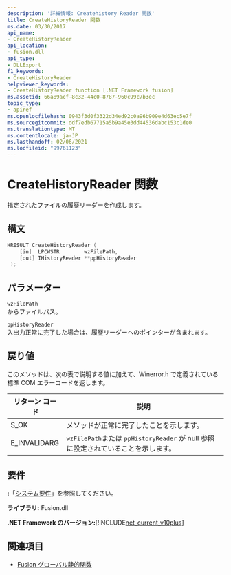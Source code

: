 ```yaml
---
description: '詳細情報: Createhistory Reader 関数'
title: CreateHistoryReader 関数
ms.date: 03/30/2017
api_name:
- CreateHistoryReader
api_location:
- fusion.dll
api_type:
- DLLExport
f1_keywords:
- CreateHistoryReader
helpviewer_keywords:
- CreateHistoryReader function [.NET Framework fusion]
ms.assetid: 66a89acf-8c32-44c0-8787-960c99c7b3ec
topic_type:
- apiref
ms.openlocfilehash: 0943f3d0f3322d34ed92c0a96b909e4d63ec5e7f
ms.sourcegitcommit: ddf7edb67715a5b9a45e3dd44536dabc153c1de0
ms.translationtype: MT
ms.contentlocale: ja-JP
ms.lasthandoff: 02/06/2021
ms.locfileid: "99761123"
---
```

# <a name="createhistoryreader-function"></a>CreateHistoryReader 関数

指定されたファイルの履歴リーダーを作成します。  
  
## <a name="syntax"></a>構文  
  
```cpp  
HRESULT CreateHistoryReader (  
    [in]  LPCWSTR        wzFilePath,  
    [out] IHistoryReader **ppHistoryReader  
 );  
```  
  
## <a name="parameters"></a>パラメーター  

 `wzFilePath`  
 からファイルパス。  
  
 `ppHistoryReader`  
 入出力正常に完了した場合は、履歴リーダーへのポインターが含まれます。  
  
## <a name="return-value"></a>戻り値  

 このメソッドは、次の表で説明する値に加えて、Winerror.h で定義されている標準 COM エラーコードを返します。  
  
|リターン コード|説明|  
|-----------------|-----------------|  
|S_OK|メソッドが正常に完了したことを示します。|  
|E_INVALIDARG|`wzFilePath`または `ppHistoryReader` が null 参照に設定されていることを示します。|  
  
## <a name="requirements"></a>要件  

 **:**「[システム要件](../../get-started/system-requirements.md)」を参照してください。  
  
 **ライブラリ:** Fusion.dll  
  
 **.NET Framework のバージョン:**[!INCLUDE[net_current_v10plus](../../../../includes/net-current-v10plus-md.md)]  
  
## <a name="see-also"></a>関連項目

- [Fusion グローバル静的関数](fusion-global-static-functions.md)
